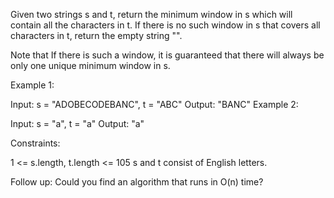 Given two strings s and t, return the minimum window in s which will contain all the characters in t. If there is no such window in s that covers all characters in t, return the empty string "".

Note that If there is such a window, it is guaranteed that there will always be only one unique minimum window in s.

Example 1:

Input: s = "ADOBECODEBANC", t = "ABC"
Output: "BANC"
Example 2:

Input: s = "a", t = "a"
Output: "a"

Constraints:

1 <= s.length, t.length <= 105
s and t consist of English letters.

Follow up: Could you find an algorithm that runs in O(n) time?
